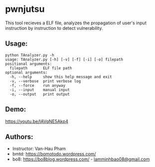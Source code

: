# pwnjutsu

This tool recieves a ELF file, analyzes the propagation of user's input instruction by instruction to detect vulnerability.

## Usage:
```
python TAnalyzer.py -h
usage: TAnalyzer.py [-h] [-v] [-f] [-i] [-o] filepath
positional arguments:
  filepath       ELF file path
optional arguments:
  -h, --help     show this help message and exit
  -v, --verbose  print verbose log
  -f, --force    run anyway
  -i, --input    manual input
  -o, --output   print output
```  
## Demo:

https://youtu.be/IAVqNE5Akp4

## Authors:

* Instructor: Van-Hau Pham
* bmtd: https://bomotodo.wordpress.com/
* bo8: https://bo8blog.wordpress.com/ - lamminhbao08@gmail.com

